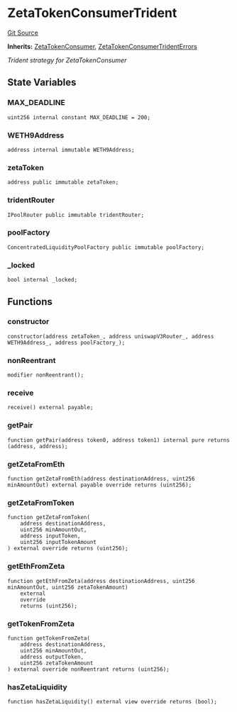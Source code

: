 # ZetaTokenConsumerTrident
[Git Source](https://github.com/zeta-chain/protocol-contracts/blob/211e1d1303ec9b17c54dd015449852d1d240bf4f/contracts/evm/tools/ZetaTokenConsumerTrident.strategy.sol)

**Inherits:**
[ZetaTokenConsumer](/contracts/evm/interfaces/ZetaInterfaces.sol/interface.ZetaTokenConsumer.md), [ZetaTokenConsumerTridentErrors](/contracts/evm/tools/ZetaTokenConsumerTrident.strategy.sol/interface.ZetaTokenConsumerTridentErrors.md)

*Trident strategy for ZetaTokenConsumer*


## State Variables
### MAX_DEADLINE

```solidity
uint256 internal constant MAX_DEADLINE = 200;
```


### WETH9Address

```solidity
address internal immutable WETH9Address;
```


### zetaToken

```solidity
address public immutable zetaToken;
```


### tridentRouter

```solidity
IPoolRouter public immutable tridentRouter;
```


### poolFactory

```solidity
ConcentratedLiquidityPoolFactory public immutable poolFactory;
```


### _locked

```solidity
bool internal _locked;
```


## Functions
### constructor


```solidity
constructor(address zetaToken_, address uniswapV3Router_, address WETH9Address_, address poolFactory_);
```

### nonReentrant


```solidity
modifier nonReentrant();
```

### receive


```solidity
receive() external payable;
```

### getPair


```solidity
function getPair(address token0, address token1) internal pure returns (address, address);
```

### getZetaFromEth


```solidity
function getZetaFromEth(address destinationAddress, uint256 minAmountOut) external payable override returns (uint256);
```

### getZetaFromToken


```solidity
function getZetaFromToken(
    address destinationAddress,
    uint256 minAmountOut,
    address inputToken,
    uint256 inputTokenAmount
) external override returns (uint256);
```

### getEthFromZeta


```solidity
function getEthFromZeta(address destinationAddress, uint256 minAmountOut, uint256 zetaTokenAmount)
    external
    override
    returns (uint256);
```

### getTokenFromZeta


```solidity
function getTokenFromZeta(
    address destinationAddress,
    uint256 minAmountOut,
    address outputToken,
    uint256 zetaTokenAmount
) external override nonReentrant returns (uint256);
```

### hasZetaLiquidity


```solidity
function hasZetaLiquidity() external view override returns (bool);
```

